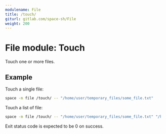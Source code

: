 ```yaml
---
modulename: File
title: /touch/
giturl: gitlab.com/space-sh/File
weight: 200
---
```

# File module: Touch

Touch one or more files.  


## Example

Touch a single file:
```sh
space -m file /touch/ -- "/home/user/temporary_files/some_file.txt"
```

Touch a list of file:
```sh
space -m file /touch/ -- "/home/user/temporary_files/some_file.txt" "/home/user/temporary_files/another_file.txt"
```

Exit status code is expected to be 0 on success.
